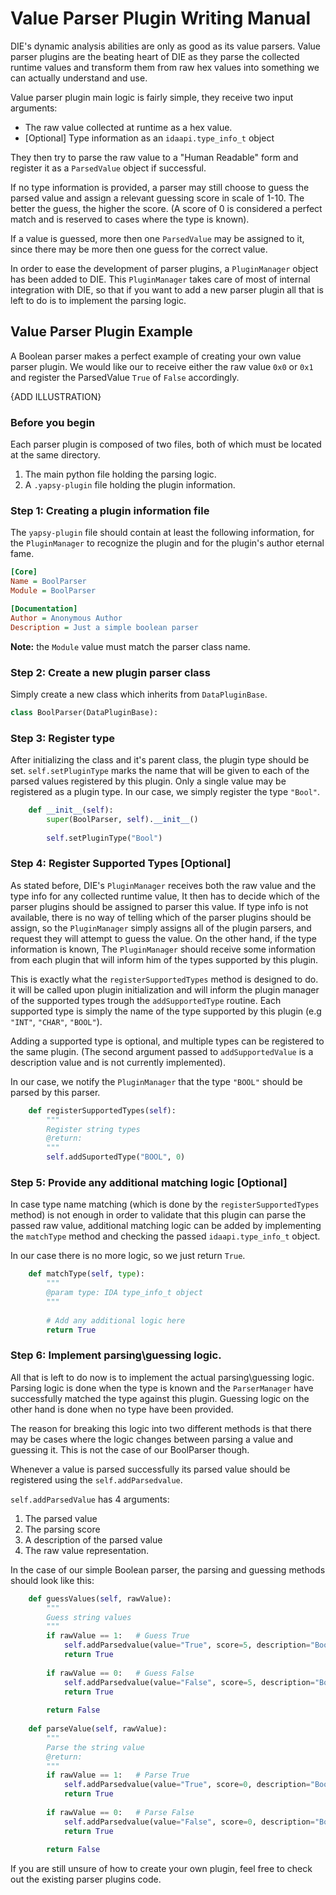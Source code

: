 Value Parser Plugin Writing Manual
==================================

DIE's dynamic analysis abilities are only as good as its value parsers.
Value parser plugins are the beating heart of DIE as they parse the collected runtime values and transform them from
raw hex values into something we can actually understand and use.

Value parser plugin main logic is fairly simple, they receive two input arguments:
* The raw value collected at runtime as a hex value.
* [Optional] Type information as an `idaapi.type_info_t` object

They then try to parse the raw value to a "Human Readable" form and register it as a `ParsedValue` object if successful.

If no type information is provided, a parser may still choose to guess the parsed value and assign a relevant guessing
 score in scale of 1-10. The better the guess, the higher the score. (A score of 0 is considered a perfect match and is
 reserved to cases where the type is known).

If a value is guessed, more then one `ParsedValue` may be assigned to it, since there may be more then one guess for the
 correct value.

In order to ease the development of parser plugins, a `PluginManager` object has been added to DIE.
 This `PluginManager` takes care of most of internal integration with DIE, so that if you want to add a new parser
 plugin all that is left to do is to implement the parsing logic.


Value Parser Plugin Example
---------------------------

A Boolean parser makes a perfect example of creating your own value parser plugin.
We would like our to receive either the raw value `0x0` or `0x1 `and register the ParsedValue `True` of `False` accordingly.

 {ADD ILLUSTRATION}

### Before you begin

Each parser plugin is composed of two files, both of which must be located at the same directory.
 1. The main python file holding the parsing logic.
 2. A `.yapsy-plugin` file holding the plugin information.

### Step 1: Creating a plugin information file

The `yapsy-plugin` file should contain at least the following information, for the `PluginManager` to recognize the
plugin and for the plugin's author eternal fame.

```ini
[Core]
Name = BoolParser
Module = BoolParser

[Documentation]
Author = Anonymous Author
Description = Just a simple boolean parser
```

**Note:** the `Module` value must match the parser class name.

### Step 2: Create a new plugin parser class

Simply create a new class which inherits from `DataPluginBase`.

```python
class BoolParser(DataPluginBase):
```

### Step 3: Register type

After initializing the class and it's parent class, the plugin type should be set.
`self.setPluginType` marks the name that will be given to each of the parsed values registered by this plugin.
Only a single value may be registered as a plugin type.
In our case, we simply register the type `"Bool"`.

```python
    def __init__(self):
        super(BoolParser, self).__init__()
    
        self.setPluginType("Bool")
```

### Step 4: Register Supported Types [Optional]

As stated before, DIE's `PluginManager` receives both the raw value and the type info for any collected runtime value,
It then has to decide which of the parser plugins should be assigned to parser this value.
If type info is not available, there is no way of telling which of the parser plugins should be assign,
so the `PluginManager` simply assigns all of the plugin parsers, and request they will attempt to guess the value.
On the other hand, if the type information is known, The `PluginManager` should receive some information from each
plugin that will inform him of the types supported by this plugin.

This is exactly what the `registerSupportedTypes` method is designed to do. it will be called upon plugin initialization
and will inform the plugin manager of the supported types trough the `addSupportedType` routine.
Each supported type is simply the name of the type supported by this plugin (e.g `"INT"`, `"CHAR"`, `"BOOL"`).

Adding a supported type is optional, and multiple types can be registered to the same plugin.
(The second argument passed to `addSupportedValue` is a description value and is not currently implemented).

In our case, we notify the `PluginManager` that the type `"BOOL"` should be parsed by this parser.

```python
    def registerSupportedTypes(self):
        """
        Register string types
        @return:
        """
        self.addSuportedType("BOOL", 0)
```

### Step 5: Provide any additional matching logic [Optional]

In case type name matching (which is done by the `registerSupportedTypes` method) is not enough in order to validate that this plugin can parse the passed raw value, additional matching logic can be added by implementing the `matchType` method and checking the passed `idaapi.type_info_t` object.

In our case there is no more logic, so we just return `True`.

```python
    def matchType(self, type):
        """
        @param type: IDA type_info_t object
        """
    
        # Add any additional logic here
        return True
```

### Step 6: Implement parsing\guessing logic.

All that is left to do now is to implement the actual parsing\guessing logic.
Parsing logic is done when the type is known and the `ParserManager` have successfully matched the type against this plugin. Guessing logic on the other hand is done when no type have been provided.

The reason for breaking this logic into two different methods is that there may be cases where the logic changes between parsing a value and guessing it. This is not the case of our BoolParser though.

Whenever a value is parsed successfully its parsed value should be registered using the `self.addParsedvalue`.

`self.addParsedValue` has 4 arguments:
1. The parsed value
2. The parsing score
3. A description of the parsed value
4. The raw value representation.

In the case of our simple Boolean parser, the parsing and guessing methods should look like this:

```python
    def guessValues(self, rawValue):
        """
        Guess string values
        """
        if rawValue == 1:   # Guess True
            self.addParsedvalue(value="True", score=5, description="Boolean", raw=hex(rawValue))
            return True
    
        if rawValue == 0:   # Guess False
            self.addParsedvalue(value="False", score=5, description="Boolean", raw=hex(rawValue))
            return True
    
        return False
    
    def parseValue(self, rawValue):
        """
        Parse the string value
        @return:
        """
        if rawValue == 1:   # Parse True
            self.addParsedvalue(value="True", score=0, description="Boolean", raw=hex(rawValue))
            return True
    
        if rawValue == 0:   # Parse False
            self.addParsedvalue(value="False", score=0, description="Boolean", raw=hex(rawValue))
            return True
    
        return False
```

If you are still unsure of how to create your own plugin, feel free to check out the existing parser plugins code.
